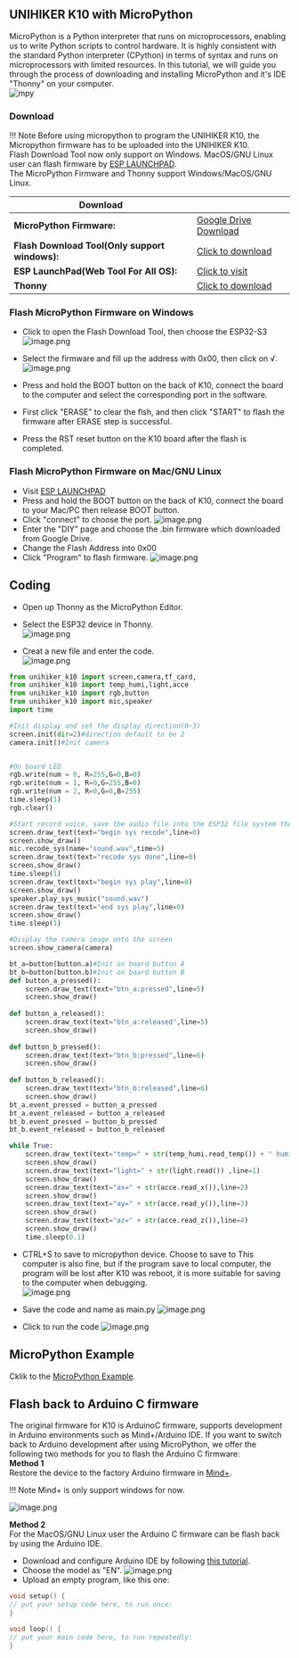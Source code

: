 ## **UNIHIKER K10 with MicroPython**
MicroPython is a Python interpreter that runs on microprocessors, enabling us to write Python scripts to control hardware. It is highly consistent with the standard Python interpreter (CPython) in terms of syntax and runs on microprocessors with limited resources.
In this tutorial, we will guide you through the process of downloading and installing MicroPython and it's IDE "Thonny" on your computer.<br/>
![mpy](img/gettingstarted_mpy/micropython.png)

### **Download**

!!! Note 
    Before using micropython to program the UNIHIKER K10, the Micropython firmware has to be uploaded into the UNIHIKER K10.<br/>
    Flash Download Tool now only support on Windows. MacOS/GNU Linux user can flash firmware by [ESP LAUNCHPAD](https://igrr.github.io/esp-launchpad/).<br/>
    The MicroPython Firmware and Thonny support Windows/MacOS/GNU Linux.


| **Download** |  |
| --- | --- |
| **MicroPython Firmware:** | [Google Drive Download](https://drive.google.com/file/d/1jzlGrbEmur0Sg263MxGxotl6H2WHMf41/view?usp=drive_link) |
| **Flash Download Tool(Only support windows):** | [Click to download](https://dl.espressif.com/public/flash_download_tool.zip) |
| **ESP LaunchPad(Web Tool For All OS):** | [Click to visit](https://igrr.github.io/esp-launchpad/) |
| **Thonny** | [Click to download](https://thonny.org/) |


### **Flash MicroPython Firmware on Windows**
- Click to open the Flash Download Tool, then choose the ESP32-S3
![image.png](img/gettingstarted_mpy/flashdownload1.png)

- Select the firmware and fill up the address with 0x00, then click on √.
![image.png](img/gettingstarted_mpy/flashdownload2.png)

- Press and hold the BOOT button on the back of K10, connect the board to the computer and select the corresponding port in the software.<br/>
- First click "ERASE" to clear the flsh, and then click "START" to flash the firmware after ERASE step is successful.<br/>
- Press the RST reset button on the K10 board after the flash is completed.<br/>

### **Flash MicroPython Firmware on Mac/GNU Linux**
- Visit [ESP LAUNCHPAD](https://igrr.github.io/esp-launchpad/)
- Press and hold the BOOT button on the back of K10, connect the board to your Mac/PC then release BOOT button.
- Click "connect" to choose the port.
![image.png](img/gettingstarted_mpy/flashdownload3.png)
- Enter the "DIY" page and choose the .bin firmware which downloaded from Google Drive.
- Change the Flash Address into 0x00
- Click "Program" to flash firmware.
![image.png](img/gettingstarted_mpy/flashdownload4.png)

## **Coding**
- Open up Thonny as the MicroPython Editor.<br/>
- Select the ESP32 device in Thonny.<br/>
![image.png](img/gettingstarted_mpy/Thonny1.png)

- Creat a new file and enter the code.<br/>
![image.png](img/gettingstarted_mpy/Thonny2.png)

````python title="hello_unihiker"
from unihiker_k10 import screen,camera,tf_card,
from unihiker_k10 import temp_humi,light,acce
from unihiker_k10 import rgb,button
from unihiker_k10 import mic,speaker
import time

#Init display and set the display direction(0~3)
screen.init(dir=2)#direction default to be 2
camera.init()#Init camera


#On board LED
rgb.write(num = 0, R=255,G=0,B=0)
rgb.write(num = 1, R=0,G=255,B=0)
rgb.write(num = 2, R=0,G=0,B=255)
time.sleep(1)
rgb.clear()

#Start record voice, save the audio file into the ESP32 file system then play the audio
screen.draw_text(text="begin sys recode",line=0)
screen.show_draw()
mic.recode_sys(name="sound.wav",time=5)
screen.draw_text(text="recode sys done",line=0)
screen.show_draw()
time.sleep(1)
screen.draw_text(text="begin sys play",line=0)
screen.show_draw()
speaker.play_sys_music("sound.wav")
screen.draw_text(text="end sys play",line=0)
screen.show_draw()
time.sleep(1)

#Display the camera image onto the screen
screen.show_camera(camera)

bt_a=button(button.a)#Init on board button A
bt_b=button(button.b)#Init on board button B
def button_a_pressed():
    screen.draw_text(text="btn_a:pressed",line=5)
    screen.show_draw()
    
def button_a_released():
    screen.draw_text(text="btn_a:released",line=5)
    screen.show_draw()
    
def button_b_pressed():
    screen.draw_text(text="btn_b:pressed",line=6)
    screen.show_draw()
    
def button_b_released():
    screen.draw_text(text="btn_b:released",line=6)
    screen.show_draw()
bt_a.event_pressed = button_a_pressed
bt_a.event_released = button_a_released
bt_b.event_pressed = button_b_pressed
bt_b.event_released = button_b_released

while True:
    screen.draw_text(text="temp=" + str(temp_humi.read_temp()) + " humi=" + str(temp_humi.read_humi()),line=0)
    screen.show_draw()
    screen.draw_text(text="light=" + str(light.read()) ,line=1)
    screen.show_draw()
    screen.draw_text(text="ax=" + str(acce.read_x()),line=2)
    screen.show_draw()
    screen.draw_text(text="ay=" + str(acce.read_y()),line=3)
    screen.show_draw()
    screen.draw_text(text="az=" + str(acce.read_z()),line=4)
    screen.show_draw()
    time.sleep(0.1)
````

- CTRL+S to save to micropython device. Choose to save to This computer is also fine, but if the program save to local computer, the program will be lost after K10 was reboot, it is more suitable for saving to the computer when debugging.<br/>
![image.png](img/gettingstarted_mpy/Thonny3.png)

- Save the code and name as main.py
![image.png](img/gettingstarted_mpy/Thonny4.png)

- Click to run the code
![image.png](img/gettingstarted_mpy/Thonny5.png)

## **MicroPython Example**
Cklik to the [MicroPython Example](../Examples/examples_mpy.md).

## **Flash back to Arduino C firmware**
The original firmware for K10 is ArduinoC firmware, supports development in Arduino environments such as Mind+/Arduino IDE. If you want to switch back to Arduino development after using MicroPython, we offer the following two methods for you to flash the Arduino C firmware:<br/>
**Method 1**<br/>
Restore the device to the factory Arduino firmware in [Mind+](https://www.unihiker.com/wiki/K10/GettingStarted/gettingstarted_mindplus/).<br/>

!!! Note 
    Mind+ is only support windows for now.

![image.png](img/gettingstarted_mpy/Restore1.png)

**Method 2**<br/>
For the MacOS/GNU Linux user the Arduino C firmware can be flash back by using the Arduino IDE.

- Download and configure Arduino IDE by following [this tutorial](../GettingStarted/gettingstarted_arduinoide.md).<br/>
- Choose the model as "EN".
![image.png](img/gettingstarted_mpy/Restore2.png)
- Upload an empty program, like this one:
````c++ title="Empty program"
void setup() {
// put your setup code here, to run once:
}

void loop() {
// put your main code here, to run repeatedly:
}
````